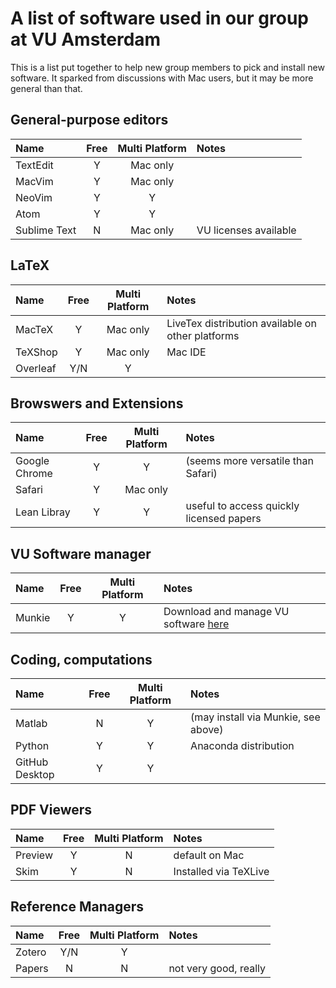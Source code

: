 # A list of software used in our group at VU Amsterdam

This is a list put together to help new group members to pick and install new software. It sparked from discussions with Mac users, but it may be more general than that.

## General-purpose editors
| Name      | Free          | Multi Platform  | Notes |
| :-- |:--:| :--:| :-- |
| TextEdit  | Y | Mac only | |
| MacVim  | Y | Mac only | |
| NeoVim  | Y | Y | |
| Atom  | Y | Y | |
| Sublime Text  | N | Mac only | VU licenses available|

## LaTeX
| Name      | Free          | Multi Platform  | Notes |
| :-- |:--:| :--:| :-- |
| MacTeX   | Y | Mac only | LiveTex distribution available on other platforms|
| TeXShop  | Y | Mac only | Mac IDE|
| Overleaf | Y/N | Y | |

## Browswers and Extensions
| Name      | Free          | Multi Platform  | Notes |
| :-- |:--:| :--:| :-- |
| Google Chrome   | Y | Y | (seems more versatile than Safari) |
| Safari   | Y | Mac only | |
| Lean Libray | Y | Y | useful to access quickly licensed papers|

## VU Software manager
| Name      | Free          | Multi Platform  | Notes |
| :-- |:--:| :--:| :-- |
| Munkie | Y | Y | Download and manage VU software [here](https://munki.mac.vu.nl/installers/) |

## Coding, computations
| Name      | Free          | Multi Platform  | Notes |
| :-- |:--:| :--:| :-- |
| Matlab | N | Y | (may install via Munkie, see above) |
| Python | Y | Y | Anaconda distribution |
| GitHub Desktop | Y | Y | |

## PDF Viewers
| Name      | Free          | Multi Platform  | Notes |
| :-- |:--:| :--:| :-- |
| Preview  | Y | N | default on Mac |
| Skim | Y | N | Installed via TeXLive |

## Reference Managers
| Name      | Free          | Multi Platform  | Notes |
| :-- |:--:| :--:| :-- |
| Zotero | Y/N | Y | |
| Papers | N | N | not very good, really|
